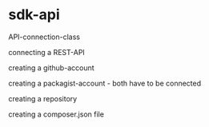 # sdk-api
API-connection-class

connecting a REST-API

creating a github-account

creating a packagist-account - both have to be connected

creating a repository

creating a composer.json file
